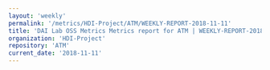 ```yaml
---
layout: 'weekly'
permalink: '/metrics/HDI-Project/ATM/WEEKLY-REPORT-2018-11-11'
title: 'DAI Lab OSS Metrics Metrics report for ATM | WEEKLY-REPORT-2018-11-11'
organization: 'HDI-Project'
repository: 'ATM'
current_date: '2018-11-11'
---
```

